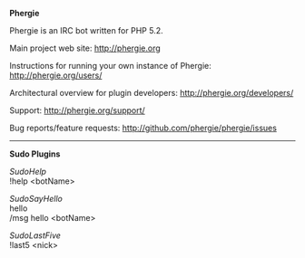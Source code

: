 **Phergie**

Phergie is an IRC bot written for PHP 5.2.

Main project web site: http://phergie.org

Instructions for running your own instance of Phergie: http://phergie.org/users/

Architectural overview for plugin developers: http://phergie.org/developers/

Support: http://phergie.org/support/

Bug reports/feature requests: http://github.com/phergie/phergie/issues

---------------------------------------

**Sudo Plugins**

*SudoHelp*
<br/>!help &lt;botName&gt;

*SudoSayHello*
<br/>hello <botName>
<br/>/msg hello &lt;botName&gt;

*SudoLastFive*
<br/>!last5 &lt;nick&gt;

